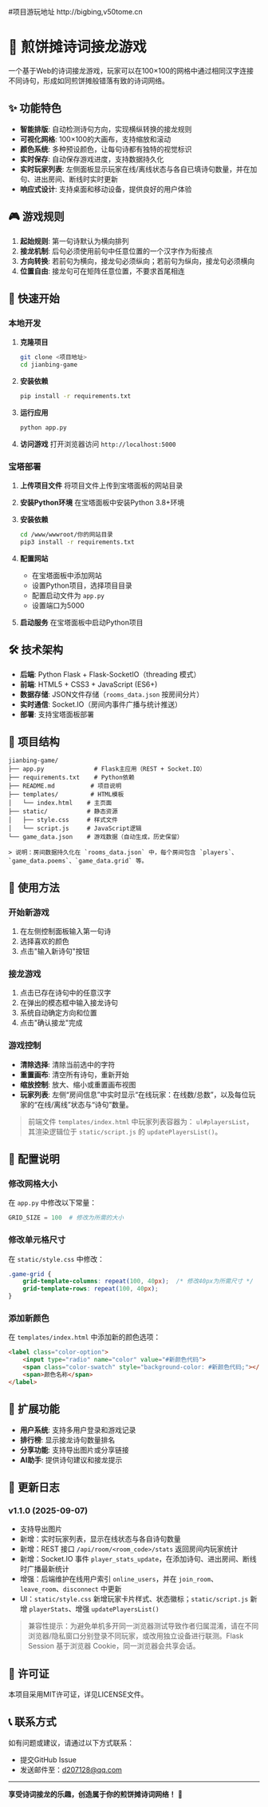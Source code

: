 #项目游玩地址
http://bigbing,v50tome.cn
# 🍳 煎饼摊诗词接龙游戏

一个基于Web的诗词接龙游戏，玩家可以在100×100的网格中通过相同汉字连接不同诗句，形成如同煎饼摊般错落有致的诗词网络。

## ✨ 功能特色

- **智能排版**: 自动检测诗句方向，实现横纵转换的接龙规则
- **可视化网格**: 100×100的大画布，支持缩放和滚动
- **颜色系统**: 多种预设颜色，让每句诗都有独特的视觉标识
- **实时保存**: 自动保存游戏进度，支持数据持久化
- **实时玩家列表**: 左侧面板显示玩家在线/离线状态与各自已填诗句数量，并在加句、进出房间、断线时实时更新
- **响应式设计**: 支持桌面和移动设备，提供良好的用户体验

## 🎮 游戏规则

1. **起始规则**: 第一句诗默认为横向排列
2. **接龙机制**: 后句必须使用前句中任意位置的一个汉字作为衔接点
3. **方向转换**: 若前句为横向，接龙句必须纵向；若前句为纵向，接龙句必须横向
4. **位置自由**: 接龙句可在矩阵任意位置，不要求首尾相连

## 🚀 快速开始

### 本地开发

1. **克隆项目**
   ```bash
   git clone <项目地址>
   cd jianbing-game
   ```

2. **安装依赖**
   ```bash
   pip install -r requirements.txt
   ```

3. **运行应用**
   ```bash
   python app.py
   ```

4. **访问游戏**
   打开浏览器访问 `http://localhost:5000`

### 宝塔部署

1. **上传项目文件**
   将项目文件上传到宝塔面板的网站目录

2. **安装Python环境**
   在宝塔面板中安装Python 3.8+环境

3. **安装依赖**
   ```bash
   cd /www/wwwroot/你的网站目录
   pip3 install -r requirements.txt
   ```

4. **配置网站**
   - 在宝塔面板中添加网站
   - 设置Python项目，选择项目目录
   - 配置启动文件为 `app.py`
   - 设置端口为5000

5. **启动服务**
   在宝塔面板中启动Python项目

## 🛠️ 技术架构

- **后端**: Python Flask + Flask-SocketIO（threading 模式）
- **前端**: HTML5 + CSS3 + JavaScript (ES6+)
- **数据存储**: JSON文件存储（`rooms_data.json` 按房间分片）
- **实时通信**: Socket.IO（房间内事件广播与统计推送）
- **部署**: 支持宝塔面板部署

## 📁 项目结构

```
jianbing-game/
├── app.py              # Flask主应用（REST + Socket.IO）
├── requirements.txt    # Python依赖
├── README.md          # 项目说明
├── templates/         # HTML模板
│   └── index.html    # 主页面
├── static/           # 静态资源
│   ├── style.css     # 样式文件
│   └── script.js     # JavaScript逻辑
└── game_data.json    # 游戏数据（自动生成，历史保留）

> 说明：房间数据持久化在 `rooms_data.json` 中，每个房间包含 `players`、`game_data.poems`、`game_data.grid` 等。
```

## 🎯 使用方法

### 开始新游戏

1. 在左侧控制面板输入第一句诗
2. 选择喜欢的颜色
3. 点击"输入新诗句"按钮

### 接龙游戏

1. 点击已存在诗句中的任意汉字
2. 在弹出的模态框中输入接龙诗句
3. 系统自动确定方向和位置
4. 点击"确认接龙"完成

### 游戏控制

- **清除选择**: 清除当前选中的字符
- **重置画布**: 清空所有诗句，重新开始
- **缩放控制**: 放大、缩小或重置画布视图
- **玩家列表**: 左侧“房间信息”中实时显示“在线玩家：在线数/总数”，以及每位玩家的“在线/离线”状态与“诗句”数量。

> 前端文件 `templates/index.html` 中玩家列表容器为：
> `ul#playersList`，其渲染逻辑位于 `static/script.js` 的 `updatePlayersList()`。

## 🔧 配置说明

### 修改网格大小

在 `app.py` 中修改以下常量：
```python
GRID_SIZE = 100  # 修改为所需的大小
```

### 修改单元格尺寸

在 `static/style.css` 中修改：
```css
.game-grid {
    grid-template-columns: repeat(100, 40px);  /* 修改40px为所需尺寸 */
    grid-template-rows: repeat(100, 40px);
}
```

### 添加新颜色

在 `templates/index.html` 中添加新的颜色选项：
```html
<label class="color-option">
    <input type="radio" name="color" value="#新颜色代码">
    <span class="color-swatch" style="background-color: #新颜色代码;"></span>
    <span>颜色名称</span>
</label>
```

## 🌟 扩展功能

- **用户系统**: 支持多用户登录和游戏记录
- **排行榜**: 显示接龙诗句数量排名
- **分享功能**: 支持导出图片或分享链接
- **AI助手**: 提供诗句建议和接龙提示

## 📝 更新日志

### v1.1.0 (2025-09-07)
- 支持导出图片
- 新增：实时玩家列表，显示在线状态与各自诗句数量
- 新增：REST 接口 `/api/room/<room_code>/stats` 返回房间内玩家统计
- 新增：Socket.IO 事件 `player_stats_update`，在添加诗句、进出房间、断线时广播最新统计
- 增强：后端维护在线用户索引 `online_users`，并在 `join_room`、`leave_room`、`disconnect` 中更新
- UI：`static/style.css` 新增玩家卡片样式、状态徽标；`static/script.js` 新增 `playerStats`、增强 `updatePlayersList()`

> 兼容性提示：为避免单机多开同一浏览器测试导致作者归属混淆，请在不同浏览器/隐私窗口分别登录不同玩家，或改用独立设备进行联测。Flask Session 基于浏览器 Cookie，同一浏览器会共享会话。   
## 📄 许可证

本项目采用MIT许可证，详见LICENSE文件。

## 📞 联系方式

如有问题或建议，请通过以下方式联系：
- 提交GitHub Issue
- 发送邮件至：d207128@qq.com

---

**享受诗词接龙的乐趣，创造属于你的煎饼摊诗词网络！** 🎉








